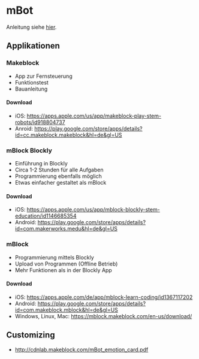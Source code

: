 # mBot

Anleitung siehe [hier](mBot-V1.1.pdf).

## Applikationen

### Makeblock

- App zur Fernsteuerung
- Funktionstest
- Bauanleitung

#### Download

- iOS: https://apps.apple.com/us/app/makeblock-play-stem-robots/id918804737
- Anroid: https://play.google.com/store/apps/details?id=cc.makeblock.makeblock&hl=de&gl=US

### mBlock Blockly

- Einführung in Blockly
- Circa 1-2 Stunden für alle Aufgaben
- Programmierung ebenfalls möglich
- Etwas einfacher gestaltet als mBlock

#### Download

- iOS: https://apps.apple.com/us/app/mblock-blockly-stem-education/id1146685354
- Android: https://play.google.com/store/apps/details?id=com.makerworks.medu&hl=de&gl=US

### mBlock

- Programmierung mittels Blockly
- Upload von Programmen (Offline Betrieb)
- Mehr Funktionen als in der Blockly App

#### Download

- iOS: https://apps.apple.com/de/app/mblock-learn-coding/id1367117202
- Android: https://play.google.com/store/apps/details?id=com.makeblock.mblock&hl=de&gl=US
- Windows, Linux, Mac: https://mblock.makeblock.com/en-us/download/

## Customizing

- http://cdnlab.makeblock.com/mBot_emotion_card.pdf
